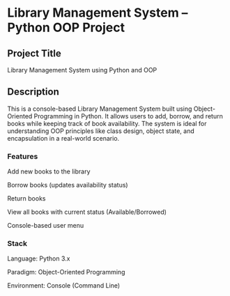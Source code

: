 # Library Management System – Python OOP Project

## Project Title

Library Management System using Python and OOP

## Description

This is a console-based Library Management System built using Object-Oriented Programming in Python. It allows users to add, borrow, and return books while keeping track of book availability. The system is ideal for understanding OOP principles like class design, object state, and encapsulation in a real-world scenario.

 ### Features

Add new books to the library

Borrow books (updates availability status)

Return books

View all books with current status (Available/Borrowed)

Console-based user menu


 ### Stack

Language: Python 3.x

Paradigm: Object-Oriented Programming

Environment: Console (Command Line)
